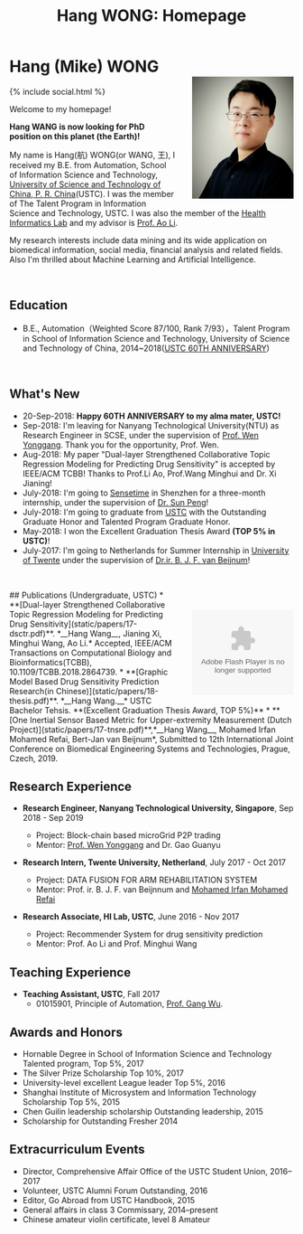 ﻿---
layout: default
section: home
title: "Hang WONG: Homepage"

---
<img src="static/info/profile.jpg" class="img-thumbnail" width="180px" style="float:right; margin-left:30px; margin-top:35px; margin-bottom:10px;">

# Hang (Mike) WONG
{% include social.html %}
&nbsp;

Welcome to my homepage! 

__Hang WANG is now looking for PhD position on this planet (the Earth)!__

My name is Hang(航) WONG(or WANG, 王), I received my B.E. from Automation, School of Information Science and Technology, [University of Science and Technology of China, P. R. China](http://www.ustc.edu.cn/)(USTC). I was the member of The Talent Program in Information Science and Technology, USTC. I was also the member of the [Health Informatics Lab](http://bioinformatics.ustc.edu.cn/) and my advisor is [Prof. Ao Li](http://bioinformatics.ustc.edu.cn/teams.html).

My research interests include data mining and its wide application on biomedical information, social media, financial analysis and related fields. Also I'm thrilled about Machine Learning and Artificial Intelligence.

&nbsp;

## Education
  *  B.E., Automation（Weighted Score 87/100, Rank 7/93），Talent Program in School of Information Science and Technology, University of Science and Technology of China, 2014~2018([USTC 60TH ANNIVERSARY](http://xq.ustc.edu.cn))

&nbsp;
## What's New
  *  20-Sep-2018: __Happy 60TH ANNIVERSARY to my alma mater, USTC!__
  *  Sep-2018: I'm leaving for Nanyang Technological University(NTU) as Research Engineer in SCSE, under the supervision of [Prof. Wen Yonggang](http://www.ntu.edu.sg/home/ygwen/). Thank you for the opportunity, Prof. Wen.
  *  Aug-2018:   My paper "Dual-layer Strengthened Collaborative Topic Regression Modeling for Predicting Drug Sensitivity" is accepted by IEEE/ACM TCBB! Thanks to Prof.Li Ao, Prof.Wang Minghui and Dr. Xi Jianing!
  *  July-2018:  I'm going to [Sensetime](https://www.sensetime.com) in Shenzhen for a three-month internship, under the supervision of [Dr. Sun Peng](https://www.linkedin.com/in/sunpengsdu/)!
  *  July-2018:  I'm going to graduate from [USTC](http://www.ustc.edu.cn/) with the Outstanding Graduate Honor and Talented Program Graduate Honor.
  * May-2018:  I won the Excellent Graduation Thesis Award **(TOP 5% in USTC)**!
  * July-2017:  I'm going to Netherlands for Summer Internship in [University of Twente](https://www.utwente.nl/en/) under the supervision of [Dr.ir. B. J. F. van Beijnum](https://www.utwente.nl/en/eemcs/bss/people/staff/bert_jan_vanbeijnum/%20)!

&nbsp;
<object classid="clsid:D27CDB6E-AE6D-11cf-96B8-444553540000" 
codebase="http://download.macromedia.com/pub/shockwave/cabs/flash/swflash.cab#version=9,0,16,0" width="180px">
<param name="movie" value="static/info/motion1.swf"> 
<param name="quality" value="high"> 
<param name="play" value="true"> 
<param name="LOOP" value="true"> 
<embed src="static/info/motion1.swf" width="180px" style="float:right; margin-left:30px; margin-top:35px; margin-bottom:10px;" play="true" loop="true" quality="high" pluginspage="http://www.macromedia.com/go/getflashplayer" type="application/x-shockwave-flash"> 
</object> 
## Publications (Undergraduate, USTC)
  * **[Dual-layer Strengthened Collaborative Topic Regression Modeling for Predicting Drug Sensitivity](static/papers/17-dsctr.pdf)**. *__Hang Wang__, Jianing Xi, Minghui Wang, Ao Li.* Accepted, IEEE/ACM Transactions on Computational Biology and Bioinformatics(TCBB), 10.1109/TCBB.2018.2864739.	
  * **[Graphic Model Based Drug Sensitivity Prediction Research(in Chinese)](static/papers/18-thesis.pdf)**. *__Hang Wang.__* USTC Bachelor Tehsis. **(Excellent Graduation Thesis Award, TOP 5%)**
  * **[One Inertial Sensor Based Metric for Upper-extremity Measurement (Dutch Project)](static/papers/17-tnsre.pdf)**,*__Hang Wang__, Mohamed Irfan Mohamed Refai, Bert-Jan van Beijnum*, Submitted to 12th International Joint Conference on Biomedical Engineering Systems and Technologies,  Prague, Czech, 2019.


## Research Experience
 * **Research Engineer, Nanyang Technological University, Singapore**, Sep 2018 - Sep 2019
	* Project: Block-chain based microGrid P2P trading
	* Mentor:  [Prof. Wen Yonggang](http://www.ntu.edu.sg/home/ygwen/) and Dr. Gao Guanyu
	
  * **Research Intern, Twente University, Netherland**, July 2017 - Oct 2017
	* Project: DATA FUSION FOR ARM REHABILITATION SYSTEM
	* Mentor:  Prof. ir. B. J. F. van Beijnnum and [Mohamed Irfan Mohamed Refai](https://www.linkedin.com/in/mrmirfan/)

  * **Research Associate, HI Lab, USTC**, June 2016 - Nov 2017
    * Project: Recommender System for drug sensitivity prediction
    * Mentor:  Prof. Ao Li and Prof. Minghui Wang



## Teaching Experience
  * **Teaching Assistant, USTC**, Fall 2017
    * 01015901, Principle of Automation, [Prof. Gang Wu](http://iia.ustc.edu.cn/iia/?p=33).


## Awards and Honors
 * Hornable Degree in School of Information Science and Technology Talented program, Top 5%, 2017
 * The Silver Prize Scholarship Top 10%, 2017
 * University-level excellent League leader Top 5%, 2016
 * Shanghai Institute of Microsystem and Information Technology Scholarship Top 5%, 2015
 * Chen Guilin leadership scholarship Outstanding leadership, 2015
 * Scholarship for Outstanding Fresher 2014


## Extracurriculum Events
 * Director, Comprehensive Affair Office of the USTC Student Union, 2016–2017
 * Volunteer, USTC Alumni Forum Outstanding, 2016
 * Editor, Go Abroad from USTC Handbook, 2015
 * General affairs in class 3 Commissary, 2014–present
 * Chinese amateur violin certificate, level 8 Amateur
